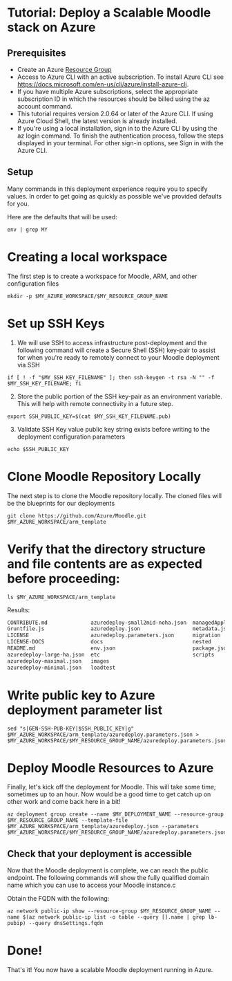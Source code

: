 # Tutorial: Deploy a Scalable Moodle stack on Azure

## Prerequisites
 - Create an Azure [Resource Group](../Azure/ResourceGroup/README.md)
 - Access to Azure CLI with an active subscription. To install Azure CLI see https://docs.microsoft.com/en-us/cli/azure/install-azure-cli.
 - If you have multiple Azure subscriptions, select the appropriate subscription ID in which the resources should be billed using the az account command.
 - This tutorial requires version 2.0.64 or later of the Azure CLI. If using Azure Cloud Shell, the latest version is already installed.
 - If you're using a local installation, sign in to the Azure CLI by using the az login command. To finish the authentication process, follow the steps displayed in your terminal. For other sign-in options, see Sign in with the Azure CLI.
 
 ## Setup
 Many commands in this deployment experience require you to specify values. In order to get going as quickly as possible we've provided defaults for you.

Here are the defaults that will be used:
```
env | grep MY
```
# Creating a local workspace 

The first step is to create a workspace for Moodle, ARM, and other configuration files
```
mkdir -p $MY_AZURE_WORKSPACE/$MY_RESOURCE_GROUP_NAME
```
# Set up SSH Keys
1. We will use SSH to access infrastructure post-deployment and the following command will create a Secure Shell (SSH) key-pair to assist for when you're ready to remotely connect to your Moodle deployment via SSH
```
if [ ! -f "$MY_SSH_KEY_FILENAME" ]; then ssh-keygen -t rsa -N "" -f $MY_SSH_KEY_FILENAME; fi
```

2. Store the public portion of the SSH key-pair as an environment variable. This will help with remote connectivity in a future step.
```
export SSH_PUBLIC_KEY=$(cat $MY_SSH_KEY_FILENAME.pub)
```

3. Validate SSH Key value public key string exists before writing to the deployment configuration parameters
```
echo $SSH_PUBLIC_KEY
```

# Clone Moodle Repository Locally 

The next step is to clone the Moodle repository locally. The cloned files will be the blueprints for our deployments
```
git clone https://github.com/Azure/Moodle.git $MY_AZURE_WORKSPACE/arm_template
```

# Verify that the directory structure and file contents are as expected before proceeding:
```
ls $MY_AZURE_WORKSPACE/arm_template
```
Results:
```expected_similarity=0.5
CONTRIBUTE.md              azuredeploy-small2mid-noha.json  managedApplication
Gruntfile.js               azuredeploy.json                 metadata.json
LICENSE                    azuredeploy.parameters.json      migration
LICENSE-DOCS               docs                             nested
README.md                  env.json                         package.json
azuredeploy-large-ha.json  etc                              scripts
azuredeploy-maximal.json   images
azuredeploy-minimal.json   loadtest
```

# Write public key to Azure deployment parameter list
```
sed "s|GEN-SSH-PUB-KEY|$SSH_PUBLIC_KEY|g" $MY_AZURE_WORKSPACE/arm_template/azuredeploy.parameters.json > $MY_AZURE_WORKSPACE/$MY_RESOURCE_GROUP_NAME/azuredeploy.parameters.json
```

# Deploy Moodle Resources to Azure 
Finally, let's kick off the deployment for Moodle. This will take some time; sometimes up to an hour. Now would be a good time to get catch up on other work and come back here in a bit!
```
az deployment group create --name $MY_DEPLOYMENT_NAME --resource-group $MY_RESOURCE_GROUP_NAME --template-file $MY_AZURE_WORKSPACE/arm_template/azuredeploy.json --parameters $MY_AZURE_WORKSPACE/$MY_RESOURCE_GROUP_NAME/azuredeploy.parameters.json
```
 
## Check that your deployment is accessible 
Now that the Moodle deployment is complete, we can reach the public endpoint. The following commands will show the fully qualified domain name which you can use to access your Moodle instance.c

Obtain the FQDN with the following: 
```
az network public-ip show --resource-group $MY_RESOURCE_GROUP_NAME --name $(az network public-ip list -o table --query [].name | grep lb-pubip) --query dnsSettings.fqdn
```

# Done!
That's it! You now have a scalable Moodle deployment running in Azure.



